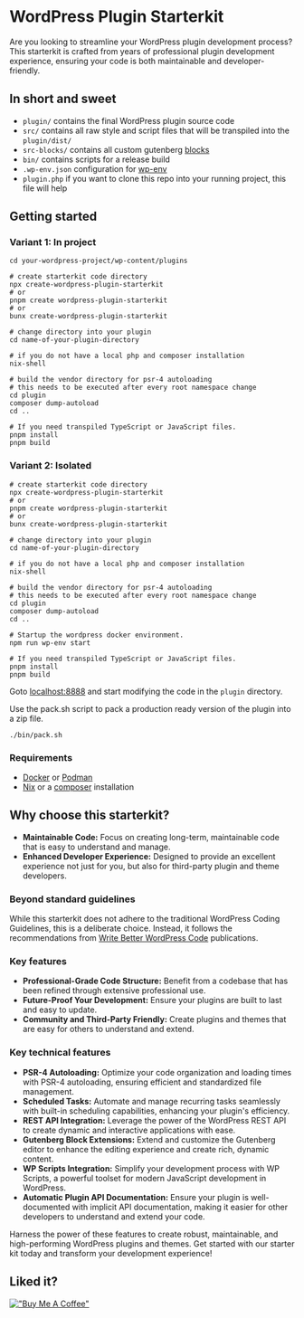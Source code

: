 # WordPress Plugin Starterkit

Are you looking to streamline your WordPress plugin development process?
This starterkit is crafted from years of professional plugin development
experience, ensuring your code is both maintainable and developer-friendly.

## In short and sweet

- `plugin/` contains the final WordPress plugin source code
- `src/` contains all raw style and script files that will be transpiled into the `plugin/dist/`
- `src-blocks/` contains all custom gutenberg [blocks](https://developer.wordpress.org/block-editor/getting-started/fundamentals/)
- `bin/` contains scripts for a release build
- `.wp-env.json` configuration for [wp-env](https://developer.wordpress.org/block-editor/reference-guides/packages/packages-env/)
- `plugin.php` if you want to clone this repo into your running project, this file will help

## Getting started

### Variant 1: In project

```shell
cd your-wordpress-project/wp-content/plugins

# create starterkit code directory
npx create-wordpress-plugin-starterkit
# or
pnpm create wordpress-plugin-starterkit
# or
bunx create-wordpress-plugin-starterkit

# change directory into your plugin
cd name-of-your-plugin-directory

# if you do not have a local php and composer installation
nix-shell

# build the vendor directory for psr-4 autoloading
# this needs to be executed after every root namespace change
cd plugin
composer dump-autoload
cd ..

# If you need transpiled TypeScript or JavaScript files.
pnpm install
pnpm build
```

### Variant 2: Isolated

```shell
# create starterkit code directory
npx create-wordpress-plugin-starterkit
# or
pnpm create wordpress-plugin-starterkit
# or
bunx create-wordpress-plugin-starterkit

# change directory into your plugin
cd name-of-your-plugin-directory

# if you do not have a local php and composer installation
nix-shell

# build the vendor directory for psr-4 autoloading
# this needs to be executed after every root namespace change
cd plugin
composer dump-autoload
cd ..

# Startup the wordpress docker environment.
npm run wp-env start

# If you need transpiled TypeScript or JavaScript files.
pnpm install
pnpm build
```

Goto [localhost:8888](http://localhost:8888/) and start modifying the code in the `plugin` directory.

Use the pack.sh script to pack a production ready version of the plugin into a zip file.

```shell
./bin/pack.sh
```

### Requirements

- [Docker](https://www.docker.com/) or [Podman](https://podman.io/)
- [Nix](https://nix.dev/) or a [composer](https://getcomposer.org/) installation


## Why choose this starterkit?

- **Maintainable Code:** Focus on creating long-term, maintainable code that is easy to understand and manage.
- **Enhanced Developer Experience:** Designed to provide an excellent experience not just for you, but also for third-party plugin and theme developers.

### Beyond standard guidelines

While this starterkit does not adhere to the traditional WordPress Coding
Guidelines, this is a deliberate choice. Instead, it follows the
recommendations from [Write Better WordPress Code](https://medium.com/write-better-wordpress-code) publications.

### Key features

- **Professional-Grade Code Structure:** Benefit from a codebase that has been refined through extensive professional use.
- **Future-Proof Your Development:** Ensure your plugins are built to last and easy to update.
- **Community and Third-Party Friendly:** Create plugins and themes that are easy for others to understand and extend.

### Key technical features

- **PSR-4 Autoloading:** Optimize your code organization and loading times with PSR-4 autoloading, ensuring efficient and standardized file management.
- **Scheduled Tasks:** Automate and manage recurring tasks seamlessly with built-in scheduling capabilities, enhancing your plugin's efficiency.
- **REST API Integration:** Leverage the power of the WordPress REST API to create dynamic and interactive applications with ease.
- **Gutenberg Block Extensions:** Extend and customize the Gutenberg editor to enhance the editing experience and create rich, dynamic content.
- **WP Scripts Integration:** Simplify your development process with WP Scripts, a powerful toolset for modern JavaScript development in WordPress.
- **Automatic Plugin API Documentation:** Ensure your plugin is well-documented with implicit API documentation, making it easier for other developers to understand and extend your code.

Harness the power of these features to create robust, maintainable, and high-performing WordPress plugins and themes. Get started with our starter kit today and transform your development experience!

## Liked it?

[!["Buy Me A Coffee"](https://www.buymeacoffee.com/assets/img/custom_images/orange_img.png)](https://www.buymeacoffee.com/edwardbock)
